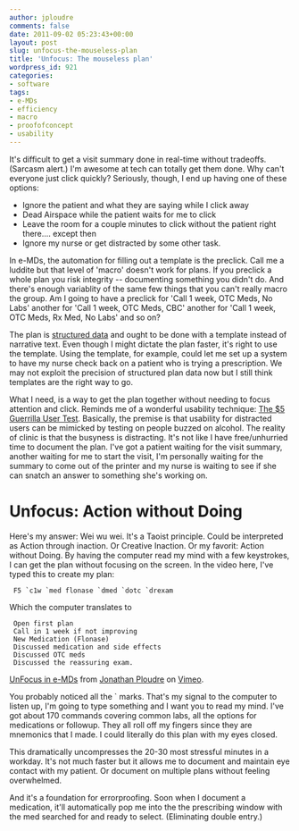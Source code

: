 ```yaml
---
author: jploudre
comments: false
date: 2011-09-02 05:23:43+00:00
layout: post
slug: unfocus-the-mouseless-plan
title: 'Unfocus: The mouseless plan'
wordpress_id: 921
categories:
- software
tags:
- e-MDs
- efficiency
- macro
- proofofconcept
- usability
---
```


It's difficult to get a visit summary done in real-time without tradeoffs. (Sarcasm alert.) I'm awesome at tech can totally get them done. Why can't everyone just click quickly? Seriously, though, I end up having one of these options:

* Ignore the patient and  what they are saying while I click away
* Dead Airspace while the patient waits for me to click
* Leave the room for a couple minutes to click without the patient right there.... except then
* Ignore my nurse or get distracted by some other task.

In e-MDs, the automation for filling out a template is the preclick. Call me a luddite but that level of 'macro' doesn't work for plans. If you preclick a whole plan you risk integrity -- documenting something you didn't do. And there's enough variablity of the same few things that you can't really macro the group. Am I going to have a preclick  for 'Call 1 week, OTC Meds, No Labs' another for 'Call 1 week, OTC Meds, CBC' another for 'Call 1 week, OTC Meds, Rx Med, No Labs' and so on?

The plan is [structured data](http://unchart.com/2011/snappy-charting/) and ought to be done with a template instead of narrative text. Even though I might dictate the plan faster, it's right to use the template. Using the template, for example, could let me set up a system to have my nurse check back on a patient who is trying a prescription.  We may not exploit the precision of structured plan data now but I still think templates are the right way to go.

What I need, is a way to get the plan together without needing to focus attention and click. Reminds me of a wonderful usability technique: [The $5 Guerrilla User Test](http://blog.bumblebeelabs.com/the-5-guerrilla-user-test/). Basically, the premise is that usability for distracted users can be mimicked by testing on people buzzed on alcohol. The reality of clinic is that the busyness is distracting. It's not like I have free/unhurried time to document the plan. I've got a patient waiting for the visit summary, another waiting for me to start the visit, I'm personally waiting for the summary to come out of the printer and my nurse is waiting to see if she can snatch an answer to something she's working on.

# Unfocus: Action without Doing

Here's my answer:  Wei wu  wei. It's a Taoist principle. Could be interpreted as Action through inaction. Or  Creative Inaction. Or my favorit: Action without Doing. By having the computer read my mind with a few keystrokes, I can get the plan without focusing on the screen. In the video here, I've typed this to create my plan:

     F5 `c1w `med flonase `dmed `dotc `drexam
     
Which the computer translates to

     Open first plan  
     Call in 1 week if not improving  
     New Medication (Flonase)
     Discussed medication and side effects
     Discussed OTC meds
     Discussed the reassuring exam.
     


[UnFocus in e-MDs](http://vimeo.com/28491927) from [Jonathan Ploudre](http://vimeo.com/user8098140) on [Vimeo](http://vimeo.com).



You probably noticed all the ` marks. That's my signal to the computer to listen up, I'm going to type something and I want you to read my mind. I've got about 170 commands covering common labs, all the options for medications or followup. They all roll off my fingers since they are mnemonics that I made. I could literally do this plan with my eyes closed. 

This dramatically uncompresses the 20-30 most stressful minutes in a workday. It's not much faster but it allows me to document and maintain eye contact with my patient. Or document on multiple plans without feeling overwhelmed. 

And it's a foundation for errorproofing. Soon when I document a medication, it'll automatically pop me into the the prescribing window with the med searched for and ready to select. (Eliminating double entry.) 
